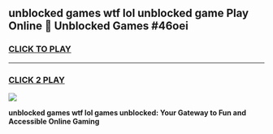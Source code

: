 
## unblocked games wtf lol unblocked game Play Online 👋 Unblocked Games #46oei
<h3>
<a href="https://premium.freeplayer.one?title=unblocked_games_wtf_lol&ref=21F">CLICK TO PLAY</a></h3>
<hr>

<h3>
<a href="https://premium.freeplayer.one?title=unblocked_games_wtf_lol&ref=21F">CLICK 2 PLAY</a>
  
</h3>

<a href="https://premium.freeplayer.one?title=unblocked_games_wtf_lol&ref=21F/"><img src="https://clearcache.store/games.png"></a>


**unblocked games wtf lol games unblocked: Your Gateway to Fun and Accessible Online Gaming**
